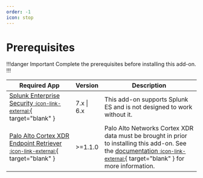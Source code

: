 ```yaml
---
order: -1
icon: stop
---
```


# Prerequisites

!!!danger Important
Complete the prerequisites before installing this add-on.
!!!

Required App | Version | Description
------------ | ------- | -----------
[Splunk Enterprise Security <small>:icon-link-external:</small>](https://splunkbase.splunk.com/app/263){ target="blank" } | 7.x \| 6.x | This add-on supports Splunk ES and is not designed to work without it.
[Palo Alto Cortex XDR Endpoint Retriever <small>:icon-link-external:</small>](https://splunkbase.splunk.com/app/6396){ target="blank" } | >=1.1.0 | Palo Alto Networks Cortex XDR data must be brought in prior to installing this add-on. See the [documentation <small>:icon-link-external:</small>](https://splunkbase.splunk.com/app/6396){ target="blank" } for more information.
